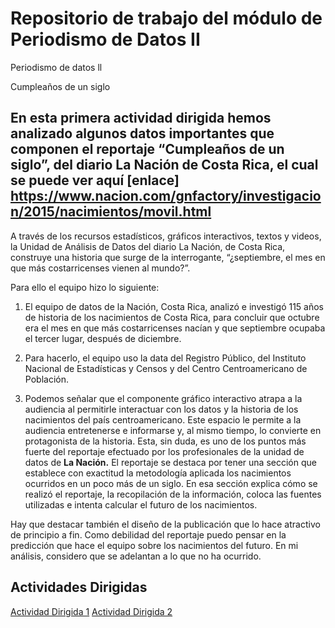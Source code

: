 # Repositorio de trabajo del módulo de Periodismo de Datos II

Periodismo de datos ll

Cumpleaños de un siglo

## En esta primera actividad dirigida hemos analizado algunos datos importantes que componen el reportaje **“Cumpleaños de un siglo”**, del diario La Nación de Costa Rica, el cual se puede ver aquí [enlace] https://www.nacion.com/gnfactory/investigacion/2015/nacimientos/movil.html 

A través de los recursos estadísticos, gráficos interactivos, textos y videos, la Unidad de Análisis de Datos del diario La Nación, de Costa Rica, construye una historia que surge de la interrogante, “¿septiembre, el mes en que más costarricenses vienen al mundo?”.

Para ello el equipo hizo lo siguiente:

1. El equipo de datos de la Nación, Costa Rica, analizó e investigó 115 años de historia de los nacimientos de Costa Rica, para concluir que octubre era el mes en que más costarricenses nacían y que septiembre ocupaba el tercer lugar, después de diciembre.

2. Para hacerlo, el equipo uso la data del Registro Público, del Instituto Nacional de Estadísticas y Censos y del Centro Centroamericano de Población.

3. Podemos señalar que el componente gráfico interactivo atrapa a la audiencia al permitirle interactuar con los datos y la historia de los nacimientos del país centroamericano. Este espacio le permite a la audiencia entretenerse e informarse y, al mismo tiempo, lo convierte en protagonista de la historia.  Esta, sin duda, es uno de los puntos más fuerte del reportaje efectuado por los profesionales de la unidad de datos de **La Nación.** 
El reportaje se destaca por tener una sección que establece con exactitud la metodología aplicada los nacimientos ocurridos en un poco más de un siglo. 
En esa sección explica cómo se realizó el reportaje, la recopilación de la información, coloca las fuentes utilizadas e intenta calcular el futuro de los nacimientos. 

Hay que destacar también el diseño de la publicación que lo hace atractivo de principio a fin. 
Como debilidad del reportaje puedo pensar en la predicción que hace el equipo sobre los nacimientos del futuro.  En mi análisis, considero que se adelantan a lo que no ha ocurrido. 
## Actividades Dirigidas

[Actividad Dirigida 1](ad1.md)
[Actividad Dirigida 2](ad2.md)

